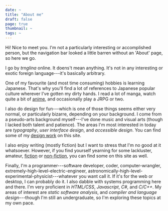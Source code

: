 ```yaml
---
date: ~
title: "About me"
draft: false
page: true
thumbnail: ~
tags: ~
---
```


Hi! Nice to meet you. I'm not a particularly interesting or accomplished person, but the navigation bar looked a little barren without an 'About' page, so here we go.

I go by _trnglina_ online. It doens't mean anything. It's not in any interesting or exotic foreign language---it's basically arbitrary.

One of my favourite (and most time consuming) hobbies is learning Japanese. That's why you'll find a lot of references to Japanese popular culture wherever I've gotten my dirty hands. I read a lot of manga, watch quite a bit of [anime](/tags/anime), and occasionally play a JRPG or two.

I also do design for fun---which is one of those things seems either very normal, or particularly bizarre, depending on your background. I come from a pseudo-arts background myself---I've done music and visual arts (though I lacked both talent and patience). The areas I'm most interested in today are _typography_, _user interface design_, and _accessible design_. You can find some of my [design work](/tags/design) on this site.

I also enjoy writing (mostly fiction) but I want to stress that I'm no good at it whatsoever. However, if you find yourself yearning for some lackluster, amateur, [fiction](/tags/fiction) or [non-fiction](/tags/non-fiction), you can find some on this site as well.

Finally, I'm a programmer---software developer, coder, computer-wrangler, extremely-high-level-electric-engineer, astronomically-high-level-experimental-physicist---whatever you want call it. If it's for the web or desktop, I can probably do it. I also dabble with systems programming here and there. I'm very proficient in _HTML/CSS_, _Javascript_, _C#_, and _C/C++_. My areas of interest are _static software analysis_, and _compiler and language design_---though I'm still an undergraduate, so I'm exploring these topics at my own pace.
